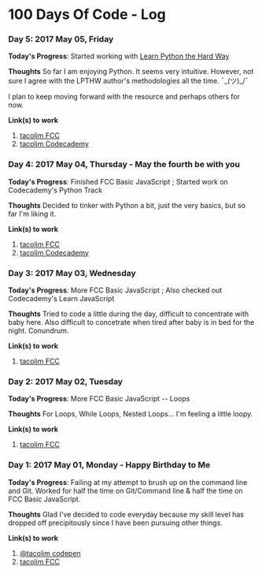 # 100 Days Of Code - Log

### Day 5: 2017 May 05, Friday
**Today's Progress**: Started working with [Learn Python the Hard Way](learnpythonthehardway.org/book)

**Thoughts** 
So far I am enjoying Python.  It seems very intuitive.  However, not sure I agree with the LPTHW author's methodologies all the time. 
¯\_(ツ)_/¯

I plan to keep moving forward with the resource and perhaps others for now.

**Link(s) to work**
1. [tacolim FCC](https://www.freecodecamp.com/tacolim)
2. [tacolim Codecademy](https://www.codecademy.com/users/tacolim/achievements)

### Day 4: 2017 May 04, Thursday - May the fourth be with you
**Today's Progress**: Finished FCC Basic JavaScript ; Started work on Codecademy's Python Track

**Thoughts** 
Decided to tinker with Python a bit, just the very basics, but so far I'm liking it.

**Link(s) to work**
1. [tacolim FCC](https://www.freecodecamp.com/tacolim)
2. [tacolim Codecademy](https://www.codecademy.com/users/tacolim/achievements)

### Day 3: 2017 May 03, Wednesday
**Today's Progress**: More FCC Basic JavaScript ; Also checked out Codecademy's Learn JavaScript

**Thoughts** Tried to code a little during the day, difficult to concentrate with baby here.  Also difficult to concetrate when tired after baby is in bed for the night. Conundrum.

**Link(s) to work**
1. [tacolim FCC](https://www.freecodecamp.com/tacolim)

### Day 2: 2017 May 02, Tuesday
**Today's Progress**: More FCC Basic JavaScript -- Loops

**Thoughts** For Loops, While Loops, Nested Loops... I'm feeling a little loopy.

**Link(s) to work**
1. [tacolim FCC](https://www.freecodecamp.com/tacolim)

### Day 1: 2017 May 01, Monday - Happy Birthday to Me

**Today's Progress**: Failing at my attempt to brush up on the command line and Git.  Worked for half the time on Git/Command line & half the time on FCC Basic JavaScript.

**Thoughts** Glad I've decided to code everyday because my skill level has dropped off precipitously since I have been pursuing other things.

**Link(s) to work**
1. [@tacolim codepen](https://codepen.io/tacolim/)
2. [tacolim FCC](https://www.freecodecamp.com/tacolim)
